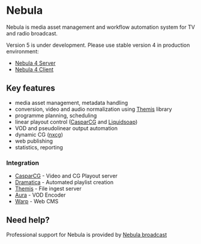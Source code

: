 Nebula
======

Nebula is media asset management and workflow automation system for TV and radio broadcast.

Version 5 is under development. Please use stable version 4 in production environment:

 - [Nebula 4 Server](https://github.com/opennx/nx.server)
 - [Nebula 4 Client](https://github.com/opennx/nx.client)

Key features
------------

 - media asset management, metadata handling
 - conversion, video and audio normalization using [Themis](https://github.com/martastain/themis) library
 - programme planning, scheduling
 - linear playout control ([CasparCG](http://www.casparcg.com) and [Liquidsoap](http://liquidsoap.fm))
 - VOD and pseudolinear output automation
 - dynamic CG ([nxcg](https://github.com/martastain/nxcg))
 - web publishing
 - statistics, reporting

### Integration

 - [CasparCG](http://casparcg.com) - Video and CG Playout server
 - [Dramatica](https://github.com/martastain/dramatica) - Automated playlist creation
 - [Themis](https://github.com/martastain/themis) - File ingest server
 - [Aura](https://github.com/martastain/aura) - VOD Encoder
 - [Warp](http://weebo.cz) - Web CMS

Need help?
----------

Professional support for Nebula is provided by [Nebula broadcast](http://nebulabroadcast.com)

